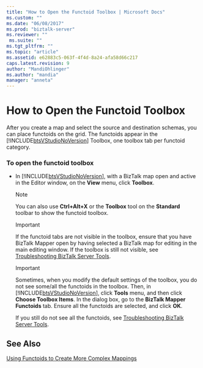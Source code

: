 ```yaml
---
title: "How to Open the Functoid Toolbox | Microsoft Docs"
ms.custom: ""
ms.date: "06/08/2017"
ms.prod: "biztalk-server"
ms.reviewer: ""
 ms.suite: ""
ms.tgt_pltfrm: ""
ms.topic: "article"
ms.assetid: e62883c5-063f-4f4d-8a24-afa58d66c217
caps.latest.revision: 9
author: "MandiOhlinger"
ms.author: "mandia"
manager: "anneta"
---
```

# How to Open the Functoid Toolbox
After you create a map and select the source and destination schemas, you can place functoids on the grid. The functoids appear in the [!INCLUDE[btsVStudioNoVersion](../includes/btsvstudionoversion-md.md)] Toolbox, one toolbox tab per functoid category.  
  
### To open the functoid toolbox  
  
-   In [!INCLUDE[btsVStudioNoVersion](../includes/btsvstudionoversion-md.md)], with a BizTalk map open and active in the Editor window, on the **View** menu, click **Toolbox**.  
  
    > [!NOTE]
    >  You can also use **Ctrl+Alt+X** or the **Toolbox** tool on the **Standard** toolbar to show the functoid toolbox.  
  
    > [!IMPORTANT]
    >  If the functoid tabs are not visible in the toolbox, ensure that you have BizTalk Mapper open by having selected a BizTalk map for editing in the main editing window. If the toolbox is still not visible, see [Troubleshooting BizTalk Server Tools](../core/troubleshooting-biztalk-server-tools.md).  
  
    > [!IMPORTANT]
    >  Sometimes, when you modify the default settings of the toolbox, you do not see some/all the functoids in the toolbox. Then, in [!INCLUDE[btsVStudioNoVersion](../includes/btsvstudionoversion-md.md)], click **Tools** menu, and then click **Choose Toolbox Items**. In the dialog box, go to the **BizTalk Mapper Functoids** tab. Ensure all the functoids are selected, and click **OK**.  
    >   
    >  If you still do not see all the functoids, see [Troubleshooting BizTalk Server Tools](../core/troubleshooting-biztalk-server-tools.md).  
  
## See Also  
 [Using Functoids to Create More Complex Mappings](../core/using-functoids-to-create-more-complex-mappings.md)